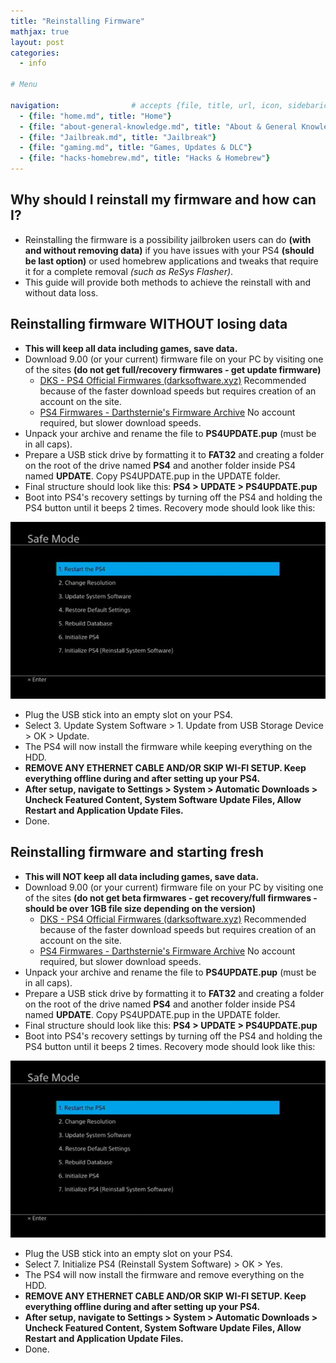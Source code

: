 ```yaml
---
title: "Reinstalling Firmware"
mathjax: true
layout: post
categories:
  - info

# Menu

navigation:                # accepts {file, title, url, icon, sidebaricon}
  - {file: "home.md", title: "Home"}
  - {file: "about-general-knowledge.md", title: "About & General Knowledge"}
  - {file: "Jailbreak.md", title: "Jailbreak"}
  - {file: "gaming.md", title: "Games, Updates & DLC"}
  - {file: "hacks-homebrew.md", title: "Hacks & Homebrew"}
---
```


## Why should I reinstall my firmware and how can I?

* Reinstalling the firmware is a possibility jailbroken users can do **(with and without removing data)** if you have issues with your PS4 **(should be last option)** or used homebrew applications and tweaks that require it for a complete removal *(such as ReSys Flasher)*.
* This guide will provide both methods to achieve the reinstall with and without data loss.

## Reinstalling firmware WITHOUT losing data

* **This will keep all data including games, save data.**
* Download 9.00 (or your current) firmware file on your PC by visiting one of the sites **(do not get full/recovery firmwares - get update firmware)**
   * <a href="https://darksoftware.xyz/PS4/FWlist">DKS - PS4 Official Firmwares (darksoftware.xyz)</a> Recommended because of the faster download speeds but requires creation of an account on the site.
   * <a href="https://darthsternie.net/ps4-firmwares/">PS4 Firmwares - Darthsternie's Firmware Archive</a> No account required, but slower download speeds.
* Unpack your archive and rename the file to **PS4UPDATE.pup** (must be in all caps).
* Prepare a USB stick drive by formatting it to **FAT32** and creating a folder on the root of the drive named **PS4** and another folder inside PS4 named **UPDATE**. Copy PS4UPDATE.pup in the UPDATE folder.
* Final structure should look like this: **PS4 > UPDATE > PS4UPDATE.pup**
* Boot into PS4's recovery settings by turning off the PS4 and holding the PS4 button until it beeps 2 times. Recovery mode should look like this:

![Recovery mode](/images/safemode.jpg)

* Plug the USB stick into an empty slot on your PS4.
* Select 3. Update System Software > 1. Update from USB Storage Device > OK > Update.
* The PS4 will now install the firmware while keeping everything on the HDD.
* **REMOVE ANY ETHERNET CABLE AND/OR SKIP WI-FI SETUP. Keep everything offline during and after setting up your PS4.**
* **After setup, navigate to Settings > System > Automatic Downloads > Uncheck Featured Content, System Software Update Files, Allow Restart and Application Update Files.**
* Done.  
 
## Reinstalling firmware and starting fresh

* **This will NOT keep all data including games, save data.**
* Download 9.00 (or your current) firmware file on your PC by visiting one of the sites **(do not get beta firmwares - get recovery/full firmwares - should be over 1GB file size depending on the version)**
   * <a href="https://darksoftware.xyz/PS4/FWlist">DKS - PS4 Official Firmwares (darksoftware.xyz)</a> Recommended because of the faster download speeds but requires creation of an account on the site.
   * <a href="https://darthsternie.net/ps4-firmwares/">PS4 Firmwares - Darthsternie's Firmware Archive</a> No account required, but slower download speeds.
* Unpack your archive and rename the file to **PS4UPDATE.pup** (must be in all caps).
* Prepare a USB stick drive by formatting it to **FAT32** and creating a folder on the root of the drive named **PS4** and another folder inside PS4 named **UPDATE**. Copy PS4UPDATE.pup in the UPDATE folder.
* Final structure should look like this: **PS4 > UPDATE > PS4UPDATE.pup**
* Boot into PS4's recovery settings by turning off the PS4 and holding the PS4 button until it beeps 2 times. Recovery mode should look like this:

![Recovery mode](/images/safemode.jpg)

* Plug the USB stick into an empty slot on your PS4.
* Select 7. Initialize PS4 (Reinstall System Software) > OK > Yes.
* The PS4 will now install the firmware and remove everything on the HDD.
* **REMOVE ANY ETHERNET CABLE AND/OR SKIP WI-FI SETUP. Keep everything offline during and after setting up your PS4.**
* **After setup, navigate to Settings > System > Automatic Downloads > Uncheck Featured Content, System Software Update Files, Allow Restart and Application Update Files.**
* Done.  
